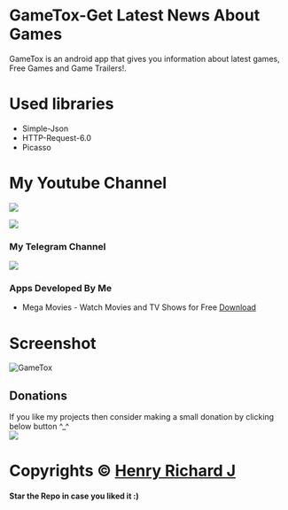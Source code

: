# GameTox-Get Latest News About Games
 GameTox is an android app that gives you information about latest games, Free Games and Game Trailers!.

 # Used libraries
* Simple-Json
* HTTP-Request-6.0
* Picasso

# My Youtube Channel
[![](https://img.shields.io/badge/Subscribe-red?style=for-the-badge&logo=YouTube)](https://www.youtube.com/channel/UCVGasc5jr45eZUpZNHvbtWQ)

[![](https://img.shields.io/youtube/channel/subscribers/UCVGasc5jr45eZUpZNHvbtWQ?style=social)](https://www.youtube.com/channel/UCVGasc5jr45eZUpZNHvbtWQ)

### My Telegram Channel
[![](https://img.shields.io/badge/Telegram-Join%20Now-blue?style=for-the-badge&logo=Telegram)](https://t.me/cracked4free)

### Apps Developed By Me
* Mega Movies - Watch Movies and TV Shows for Free [Download](http://www.henry-richard2k.ml/Downloads/Mega%20Movies%20by%20Henry%20Richard%20J.apk)

# Screenshot
![GameTox](https://user-images.githubusercontent.com/68910039/121792984-a8e82680-cc18-11eb-82f9-45a167bd3e79.jpg)

## Donations
If you like my projects then consider making a small donation by clicking below button ^_^
<br/>
[![](https://img.shields.io/badge/Donate-Paypal-blue?style=for-the-badge&logo=paypal)](https://www.paypal.com/paypalme/henryrics)

# Copyrights © [Henry Richard J](https://github.com/henry-richard7)
#### Star the Repo in case you liked it :)
